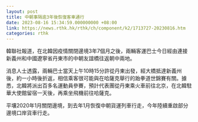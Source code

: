 ```yaml
---
layout: post
title: 中朝事隔逾3年後恢復客車通行
date: 2023-08-16 15:34:59.000000000 +08:00
link: https://news.rthk.hk/rthk/ch/component/k2/1713727-20230816.htm
categories: rthk
---
```


韓聯社報道，在北韓因疫情關閉邊境3年7個月之後，兩輛客運巴士今日經由連接新義州和中國遼寧省丹東市的中朝友誼橋往返朝中兩地。

消息人士透露，兩輛巴士當天上午10時15分許從丹東出發，經大橋抵達新義州後，約一小時後折返，相信乘客很可能與在哈薩克舉行的跆拳道世錦賽有關。據悉，北韓將派出百多名運動員參賽，預計代表團從丹東乘火車前往北京，在北韓駐華大使館留宿一天後，再乘坐飛機前往哈薩克。

平壤2020年1月關閉邊境，到去年1月恢復中朝貨運列車行走，今年陸續重啟部分邊境口岸貨車行走。
